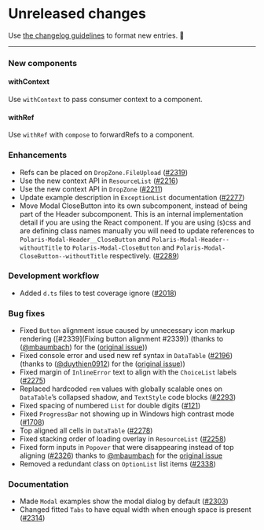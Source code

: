 # Unreleased changes

Use [the changelog guidelines](https://git.io/polaris-changelog-guidelines) to format new entries. 💜

---

### New components

#### withContext

Use `withContext` to pass consumer context to a component.

#### withRef

Use `withRef` with `compose` to forwardRefs to a component.

### Enhancements

- Refs can be placed on `DropZone.FileUpload` ([#2319](https://github.com/Shopify/polaris-react/pull/2319))
- Use the new context API in `ResourceList` ([#2216](https://github.com/Shopify/polaris-react/pull/2216))
- Use the new context API in `DropZone` ([#2211](https://github.com/Shopify/polaris-react/pull/2211))
- Update example description in `ExceptionList` documentation ([#2277](https://github.com/Shopify/polaris-react/pull/2277))
- Move Modal CloseButton into its own subcomponent, instead of being part of the Header subcomponent. This is an internal implementation detail if you are using the React component. If you are using (s)css and are defining class names manually you will need to update references to `Polaris-Modal-Header__CloseButton` and `Polaris-Modal-Header--withoutTitle` to `Polaris-Modal-CloseButton` and `Polaris-Modal-CloseButton--withoutTitle` respectively. ([#2289](https://github.com/Shopify/polaris-react/pull/2289))

### Development workflow

- Added `d.ts` files to test coverage ignore ([#2018](https://github.com/Shopify/polaris-react/pull/2018))

### Bug fixes

- Fixed `Button` alignment issue caused by unnecessary icon markup rendering ([#2339](Fixing button alignment #2339)) (thanks to ([@mbaumbach](https://github.com/mbaumbach)) for the ([original issue](https://github.com/Shopify/polaris/issues/429)))
- Fixed console error and used new ref syntax in `DataTable` ([#2196](https://github.com/Shopify/polaris-react/pull/2196)) (thanks to ([@duythien0912](https://github.com/duythien0912)) for the ([original issue](https://github.com/Shopify/polaris/issues/403)))
- Fixed margin of `InlineError` text to align with the `ChoiceList` labels ([#2275](https://github.com/Shopify/polaris-react/pull/2275))
- Replaced hardcoded `rem` values with globally scalable ones on `DataTable`’s collapsed shadow, and `TextStyle` code blocks ([#2293](https://github.com/Shopify/polaris-react/pull/2293))
- Fixed spacing of numbered `List` for double digits ([#121](https://github.com/Shopify/polaris-ux/issues/121))
- Fixed `ProgressBar` not showing up in Windows high contrast mode ([#1708](https://github.com/Shopify/polaris-react/issues/1708))
- Top aligned all cells in `DataTable` ([#2278](https://github.com/Shopify/polaris-react/pull/2278))
- Fixed stacking order of loading overlay in `ResourceList` ([#2258](https://github.com/Shopify/polaris-react/pull/2258))
- Fixed form inputs in `Popover` that were disappearing instead of top aligning ([#2326](https://github.com/Shopify/polaris-react/pull/2326)) thanks to [@mbaumbach](https://github.com/mbaumbach) for the [original issue](https://github.com/Shopify/polaris/issues/435)
- Removed a redundant class on `OptionList` list items ([#2338](https://github.com/Shopify/polaris-react/pull/2338))

### Documentation

- Made `Modal` examples show the modal dialog by default ([#2303](https://github.com/Shopify/polaris-react/pull/2303))
- Changed fitted `Tabs` to have equal width when enough space is present ([#2314](https://github.com/Shopify/polaris-react/issues/2314))
